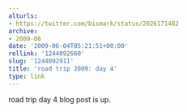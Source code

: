 ```yaml
---
alturls:
- https://twitter.com/bismark/status/2026171482
archive:
- 2009-06
date: '2009-06-04T05:21:51+00:00'
rellink: '1244092660'
slug: '1244092911'
title: 'road trip 2009: day 4'
type: link
---
```


road trip day 4 blog post is up.

